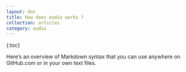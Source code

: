 ```yaml
---
layout: doc
title: How does audio works ?
collection: articles
category: audio
---
```


{:toc}

Here&rsquo;s an overview of Markdown syntax that you can use anywhere on GitHub.com or in your own text files.

